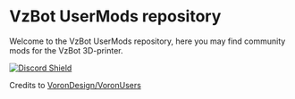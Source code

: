 # VzBot UserMods repository

Welcome to the VzBot UserMods repository, here you may find community mods for the VzBot 3D-printer.

<a href="https://discord.gg/Jj5C7q4j" target="_blank">![Discord Shield](https://discord.com/api/guilds/747612067951018075/widget.png?style=banner2)</a>

Credits to [VoronDesign/VoronUsers](https://github.com/VoronDesign/VoronUsers)
